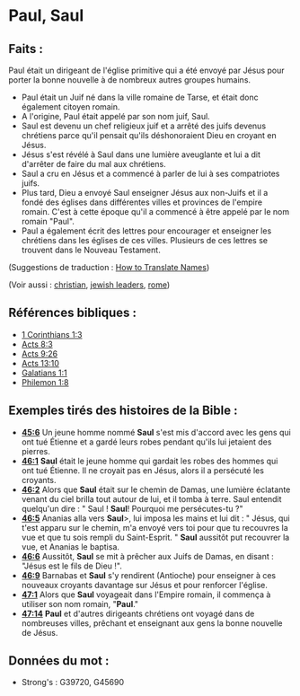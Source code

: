 # Paul, Saul

## Faits :

Paul était un dirigeant de l'église primitive qui a été envoyé par Jésus pour porter la bonne nouvelle à de nombreux autres groupes humains.

* Paul était un Juif né dans la ville romaine de Tarse, et était donc également citoyen romain.
* A l'origine, Paul était appelé par son nom juif, Saul.
* Saul est devenu un chef religieux juif et a arrêté des juifs devenus chrétiens parce qu'il pensait qu'ils déshonoraient Dieu en croyant en Jésus.
* Jésus s'est révélé à Saul dans une lumière aveuglante et lui a dit d'arrêter de faire du mal aux chrétiens.
* Saul a cru en Jésus et a commencé à parler de lui à ses compatriotes juifs.
* Plus tard, Dieu a envoyé Saul enseigner Jésus aux non-Juifs et il a fondé des églises dans différentes villes et provinces de l'empire romain. C'est à cette époque qu'il a commencé à être appelé par le nom romain "Paul".
* Paul a également écrit des lettres pour encourager et enseigner les chrétiens dans les églises de ces villes. Plusieurs de ces lettres se trouvent dans le Nouveau Testament.

(Suggestions de traduction : [How to Translate Names](rc://en/ta/man/translate/translate-names))

(Voir aussi : [christian](../kt/christian.md), [jewish leaders](../other/jewishleaders.md), [rome](../names/rome.md))

## Références bibliques :

* [1 Corinthians 1:3](rc://en/tn/help/1co/01/03)
* [Acts 8:3](rc://en/tn/help/act/08/03)
* [Acts 9:26](rc://en/tn/help/act/09/26)
* [Acts 13:10](rc://en/tn/help/act/13/10)
* [Galatians 1:1](rc://en/tn/help/gal/01/01)
* [Philemon 1:8](rc://en/tn/help/phm/01/08)

## Exemples tirés des histoires de la Bible :

* __[45:6](rc://en/tn/help/obs/45/06)__ Un jeune homme nommé __Saul__ s'est mis d'accord avec les gens qui ont tué Étienne et a gardé leurs robes pendant qu'ils lui jetaient des pierres.
* __[46:1](rc://en/tn/help/obs/46/01)__ __Saul__ était le jeune homme qui gardait les robes des hommes qui ont tué Étienne. Il ne croyait pas en Jésus, alors il a persécuté les croyants.
* __[46:2](rc://en/tn/help/obs/46/02)__ Alors que __Saul__ était sur le chemin de Damas, une lumière éclatante venant du ciel brilla tout autour de lui, et il tomba à terre. Saul entendit quelqu'un dire : " Saul ! __Saul__! Pourquoi me persécutes-tu ?"
* __[46:5](rc://en/tn/help/obs/46/05)__ Ananias alla vers __Saul__>, lui imposa les mains et lui dit : " Jésus, qui t'est apparu sur le chemin, m'a envoyé vers toi pour que tu recouvres la vue et que tu sois rempli du Saint-Esprit. " __Saul__ aussitôt put recouvrer la vue, et Ananias le baptisa.
* __[46:6](rc://en/tn/help/obs/46/06)__ Aussitôt, __Saul__ se mit à prêcher aux Juifs de Damas, en disant : "Jésus est le fils de Dieu !".
* __[46:9](rc://en/tn/help/obs/46/09)__ Barnabas et __Saul__ s'y rendirent (Antioche) pour enseigner à ces nouveaux croyants davantage sur Jésus et pour renforcer l'église.
* __[47:1](rc://en/tn/help/obs/47/01)__ Alors que __Saul__ voyageait dans l'Empire romain, il commença à utiliser son nom romain, "__Paul__."
* __[47:14](rc://en/tn/help/obs/47/14)__ __Paul__ et d'autres dirigeants chrétiens ont voyagé dans de nombreuses villes, prêchant et enseignant aux gens la bonne nouvelle de Jésus.

## Données du mot :

* Strong's : G39720, G45690
